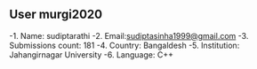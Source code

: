 ## User murgi2020
-1. Name: sudiptarathi
-2. Email:sudiptasinha1999@gmail.com
-3. Submissions count: 181
-4. Country: Bangaldesh
-5. Institution: Jahangirnagar University 
-6. Language: C++
